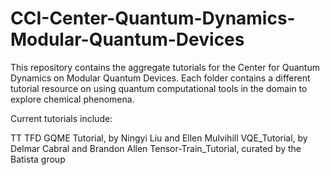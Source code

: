 # CCI-Center-Quantum-Dynamics-Modular-Quantum-Devices
This repository contains the aggregate tutorials for the Center for Quantum Dynamics on Modular Quantum Devices. Each folder contains a different tutorial resource on using quantum computational tools in the domain to explore chemical phenomena.

Current tutorials include:

TT TFD GQME Tutorial, by Ningyi Liu and Ellen Mulvihill
VQE_Tutorial, by Delmar Cabral and Brandon Allen
Tensor-Train_Tutorial, curated by the Batista group
